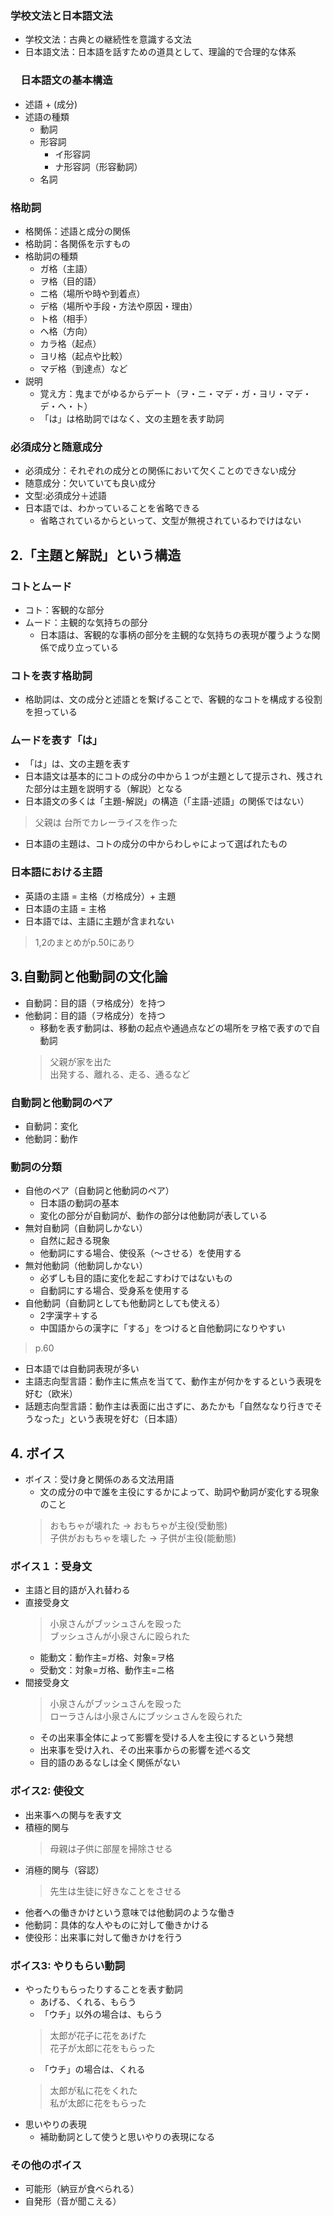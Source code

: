 ### 学校文法と日本語文法
- 学校文法：古典との継続性を意識する文法
- 日本語文法：日本語を話すための道具として、理論的で合理的な体系

### 　日本語文の基本構造
- 述語 + (成分)
- 述語の種類
  - 動詞
  - 形容詞
    - イ形容詞
    - ナ形容詞（形容動詞）
  - 名詞

### 格助詞
- 格関係：述語と成分の関係
- 格助詞：各関係を示すもの
- 格助詞の種類
  - ガ格（主語）
  - ヲ格（目的語）
  - ニ格（場所や時や到着点）
  - デ格（場所や手段・方法や原因・理由）
  - ト格（相手）
  - ヘ格（方向）
  - カラ格（起点）
  - ヨリ格（起点や比較）
  - マデ格（到達点）など
- 説明
  - 覚え方：鬼までがゆるからデート（ヲ・ニ・マデ・ガ・ヨリ・マデ・デ・ヘ・ト）
  - 「は」は格助詞ではなく、文の主題を表す助詞

### 必須成分と随意成分
- 必須成分：それぞれの成分との関係において欠くことのできない成分
- 随意成分：欠いていても良い成分
- 文型:必須成分＋述語
- 日本語では、わかっていることを省略できる
  - 省略されているからといって、文型が無視されているわでけはない

## 2.「主題と解説」という構造
### コトとムード
- コト：客観的な部分
- ムード：主観的な気持ちの部分
  - 日本語は、客観的な事柄の部分を主観的な気持ちの表現が覆うような関係で成り立っている

### コトを表す格助詞
- 格助詞は、文の成分と述語とを繋げることで、客観的なコトを構成する役割を担っている

### ムードを表す「は」
- 「は」は、文の主題を表す
- 日本語文は基本的にコトの成分の中から１つが主題として提示され、残された部分は主題を説明する（解説）となる
- 日本語文の多くは「主題-解説」の構造（「主語-述語」の関係ではない）
> 父親は 台所でカレーライスを作った

- 日本語の主題は、コトの成分の中からわしゃによって選ばれたもの

### 日本語における主語
- 英語の主語 = 主格（ガ格成分）+ 主題
- 日本語の主語 = 主格
- 日本語では、主語に主題が含まれない

> 1,2のまとめがp.50にあり

## 3.自動詞と他動詞の文化論
- 自動詞：目的語（ヲ格成分）を持つ
- 他動詞：目的語（ヲ格成分）を持つ
  - 移動を表す動詞は、移動の起点や通過点などの場所をヲ格で表すので自動詞
  > 父親が家を出た  
  > 出発する、離れる、走る、通るなど

### 自動詞と他動詞のペア
- 自動詞：変化
- 他動詞：動作

### 動詞の分類　
- 自他のペア（自動詞と他動詞のペア）
  - 日本語の動詞の基本
  - 変化の部分が自動詞が、動作の部分は他動詞が表している
- 無対自動詞（自動詞しかない）
  - 自然に起きる現象
  - 他動詞にする場合、使役系（〜させる）を使用する
- 無対他動詞（他動詞しかない）
  - 必ずしも目的語に変化を起こすわけではないもの
  - 自動詞にする場合、受身系を使用する
- 自他動詞（自動詞としても他動詞としても使える）
  - 2字漢字＋する
  - 中国語からの漢字に「する」をつけると自他動詞になりやすい
> p.60

- 日本語では自動詞表現が多い
- 主語志向型言語：動作主に焦点を当てて、動作主が何かをするという表現を好む（欧米）
- 話題志向型言語：動作主は表面に出さずに、あたかも「自然ななり行きでそうなった」という表現を好む（日本語）

## 4. ボイス
- ボイス：受け身と関係のある文法用語
  - 文の成分の中で誰を主役にするかによって、助詞や動詞が変化する現象のこと
  > おもちゃが壊れた -> おもちゃが主役(受動態)  
  > 子供がおもちゃを壊した -> 子供が主役(能動態)  

### ボイス１：受身文
- 主語と目的語が入れ替わる
- 直接受身文
  > 小泉さんがブッシュさんを殴った  
  > ブッシュさんが小泉さんに殴られた
  - 能動文：動作主=ガ格、対象=ヲ格
  - 受動文：対象=ガ格、動作主=ニ格
- 間接受身文
  > 小泉さんがブッシュさんを殴った  
  > ローラさんは小泉さんにブッシュさんを殴られた  
  - その出来事全体によって影響を受ける人を主役にするという発想
  - 出来事を受け入れ、その出来事からの影響を述べる文
  - 目的語のあるなしは全く関係がない

### ボイス2: 使役文
- 出来事への関与を表す文
- 積極的関与
  > 母親は子供に部屋を掃除させる
- 消極的関与（容認）
  > 先生は生徒に好きなことをさせる
- 他者への働きかけという意味では他動詞のような働き
- 他動詞：具体的な人やものに対して働きかける
- 使役形：出来事に対して働きかけを行う

### ボイス3: やりもらい動詞
- やったりもらったりすることを表す動詞
  - あげる、くれる、もらう
  - 「ウチ」以外の場合は、もらう
  > 太郎が花子に花をあげた  
  > 花子が太郎に花をもらった  
  - 「ウチ」の場合は、くれる
  > 太郎が私に花をくれた  
  > 私が太郎に花をもらった  
- 思いやりの表現
  - 補助動詞として使うと思いやりの表現になる

### その他のボイス
- 可能形（納豆が食べられる）
- 自発形（音が聞こえる）

